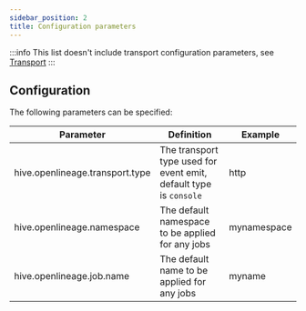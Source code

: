 ```yaml
---
sidebar_position: 2
title: Configuration parameters
---
```

:::info
This list doesn't include transport configuration parameters, see [Transport](transport.md)
:::
## Configuration

The following parameters can be specified:

| Parameter                       | Definition                                                        | Example     |
|---------------------------------|-------------------------------------------------------------------|-------------|
| hive.openlineage.transport.type | The transport type used for event emit, default type is `console` | http        |
| hive.openlineage.namespace      | The default namespace to be applied for any jobs                  | mynamespace |
| hive.openlineage.job.name       | The default name to be applied for any jobs                       | myname      |
